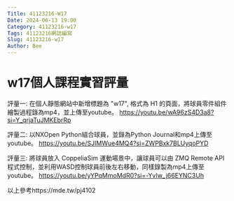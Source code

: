 ```yaml
---
Title: 41123216-W17
Date: 2024-06-13 19:00
Category: 41123216-w17
Tags: 41123216網誌編寫
Slug: 41123216-w17
Author: Bee
---
```




<!-- PELICAN_END_SUMMARY -->

# w17個人課程實習評量
評量一:
在個人靜態網站中新增標題為 "w17", 格式為 H1 的頁面，將球員零件組件繪製過程錄為mp4，並上傳至youtube。
https://youtu.be/wA96zS4D3a8?si=Y_qrjaTuJMKEbrRp

評量二:
以NXOpen Python組合球員，並錄為Python Journal和mp4上傳至youtube。
https://youtu.be/SJIMWue4MQ4?si=ZWPBxk7BLUyqoPYD

評量三:
將球員放入 CoppeliaSim 運動場景中，讓球員可以由 ZMQ Remote API 程式控制，並利用WASD控制球員前後左右移動，同樣錄製為mp4上傳至youtube。
https://youtu.be/yYPqMmoMdR0?si=-YvIw_j66EYNC3Uh

以上參考https://mde.tw/pj4102

